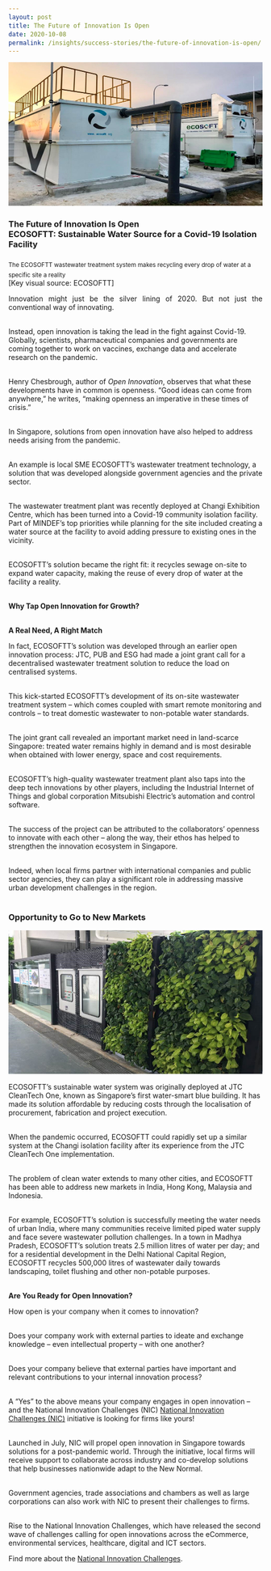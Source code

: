 ```yaml
---
layout: post
title: The Future of Innovation Is Open
date: 2020-10-08
permalink: /insights/success-stories/the-future-of-innovation-is-open/
---
```

<img src="/images/ecosoftt-waste-water-treatment.jpg" alt="1" style="width:600px;height:284px;">

<h3>The Future of Innovation Is Open<br>
ECOSOFTT: Sustainable Water Source for a Covid-19 Isolation Facility
</h3><sub>The ECOSOFTT wastewater treatment system makes recycling every drop of water at a specific site a reality</sub><br>[Key visual source: ECOSOFTT]

<p align="justify">Innovation might just be the silver lining of 2020. But not just the conventional way of innovating. <br><br>

Instead, open innovation is taking the lead in the fight against Covid-19. Globally, scientists, pharmaceutical companies and governments are coming together to work on vaccines, exchange data and accelerate research on the pandemic. <br><br>

Henry Chesbrough, author of <i>Open Innovation</i>, observes that what these developments have in common is openness. “Good ideas can come from anywhere,” he writes, “making openness an imperative in these times of crisis.”<br><br>

In Singapore, solutions from open innovation have also helped to address needs arising from the pandemic.<br><br>

An example is local SME ECOSOFTT’s wastewater treatment technology, a solution that was developed alongside government agencies and the private sector.<br><br>

The wastewater treatment plant was recently deployed at Changi Exhibition Centre, which has been turned into a Covid-19 community isolation facility. Part of MINDEF’s top priorities while planning for the site included creating a water source at the facility to avoid adding pressure to existing ones in the vicinity.<br><br>

ECOSOFTT’s solution became the right fit: it recycles sewage on-site to expand water capacity, making the reuse of every drop of water at the facility a reality. <br><br>

<b>Why Tap Open Innovation for Growth?</b><br><br>

<b>A Real Need, A Right Match</b>

In fact, ECOSOFTT’s solution was developed through an earlier open innovation process: JTC, PUB and ESG had made a joint grant call for a decentralised wastewater treatment solution to reduce the load on centralised systems. <br><br>

This kick-started ECOSOFTT’s development of its on-site wastewater treatment system – which comes coupled with smart remote monitoring and controls – to treat domestic wastewater to non-potable water standards. <br><br>

The joint grant call revealed an important market need in land-scarce Singapore: treated water remains highly in demand and is most desirable when obtained with lower energy, space and cost requirements. <br><br>

ECOSOFTT’s high-quality wastewater treatment plant also taps into the deep tech innovations by other players, including the Industrial Internet of Things and global corporation Mitsubishi Electric’s automation and control software. <br><br>

The success of the project can be attributed to the collaborators’ openness to innovate with each other – along the way, their ethos has helped to strengthen the innovation ecosystem in Singapore.<br><br>

Indeed, when local firms partner with international companies and public sector agencies, they can play a significant role in addressing massive urban development challenges in the region.<br><br>
</p>

<h3>Opportunity to Go to New Markets</h3>
<img src="/images/ecosoftt.jpg" alt="1" style="width:600px;height:284px;">

ECOSOFTT’s sustainable water system was originally deployed at JTC CleanTech One, known as Singapore’s first water-smart blue building. It has made its solution affordable by reducing costs through the localisation of procurement, fabrication and project execution.<br><br>

When the pandemic occurred, ECOSOFTT could rapidly set up a similar system at the Changi isolation facility after its experience from the JTC CleanTech One implementation.<br><br>

The problem of clean water extends to many other cities, and ECOSOFTT has been able to address new markets in India, Hong Kong, Malaysia and Indonesia.<br><br>

For example, ECOSOFTT’s solution is successfully meeting the water needs of urban India, where many communities receive limited piped water supply and face severe wastewater pollution challenges. In a town in Madhya Pradesh, ECOSOFTT’s solution treats 2.5 million litres of water per day; and for a residential development in the Delhi National Capital Region, ECOSOFTT recycles 500,000 litres of wastewater daily towards landscaping, toilet flushing and other non-potable purposes.<br><br>

<b>Are You Ready for Open Innovation?</b>

How open is your company when it comes to innovation?<br><br>

Does your company work with external parties to ideate and exchange knowledge – even intellectual property – with one another?<br><br>

Does your company believe that external parties have important and relevant contributions to your internal innovation process?<br><br>

A “Yes” to the above means your company engages in open innovation – and the National Innovation Challenges (NIC) <a href="https://www.openinnovationnetwork.sg/national-innovation-challenges/">National Innovation Challenges (NIC)</a> initiative is looking for firms like yours!<br><br>

Launched in July, NIC will propel open innovation in Singapore towards solutions for a post-pandemic world. Through the initiative, local firms will receive support to collaborate across industry and co-develop solutions that help businesses nationwide adapt to the New Normal.<br><br>

Government agencies, trade associations and chambers as well as large corporations can also work with NIC to present their challenges to firms.<br><br>

Rise to the National Innovation Challenges, which have released the second wave of challenges calling for open innovations across the eCommerce, environmental services, healthcare, digital and ICT sectors.

Find more about the <a href="https://www.openinnovationnetwork.sg/national-innovation-challenges/">National Innovation Challenges</a>.

